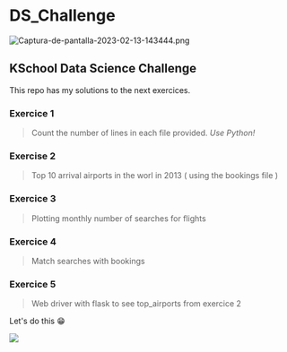 # **DS_Challenge**
![Captura-de-pantalla-2023-02-13-143444.png](https://i.postimg.cc/JtVM6MxR/Captura-de-pantalla-2023-02-13-143444.png)
## **KSchool Data Science Challenge**

This repo has my solutions to the next exercices.

### Exercice 1

> Count the number of lines in each file provided. *Use Python!*

### Exercise 2

> Top 10 arrival airports in the worl in 2013 ( using the bookings file )

### Exercice 3

> Plotting monthly number of searches for flights

### Exercice 4

> Match searches with bookings

### Exercice 5

> Web driver with flask to see top_airports from exercice 2

Let's do this 😁

![](https://media.giphy.com/media/heIX5HfWgEYlW/giphy.gif)
